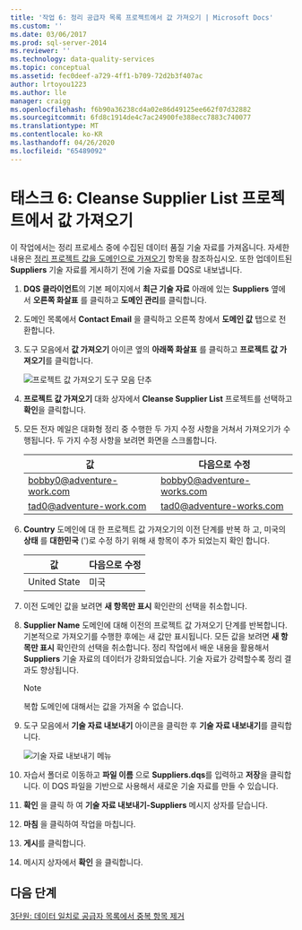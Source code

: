 ```yaml
---
title: '작업 6: 정리 공급자 목록 프로젝트에서 값 가져오기 | Microsoft Docs'
ms.custom: ''
ms.date: 03/06/2017
ms.prod: sql-server-2014
ms.reviewer: ''
ms.technology: data-quality-services
ms.topic: conceptual
ms.assetid: fec0deef-a729-4ff1-b709-72d2b3f407ac
author: lrtoyou1223
ms.author: lle
manager: craigg
ms.openlocfilehash: f6b90a36238cd4a02e86d49125ee662f07d32882
ms.sourcegitcommit: 6fd8c1914de4c7ac24900fe388ecc7883c740077
ms.translationtype: MT
ms.contentlocale: ko-KR
ms.lasthandoff: 04/26/2020
ms.locfileid: "65489092"
---
```

# <a name="task-6-importing-values-from-the-cleanse-supplier-list-project"></a>태스크 6: Cleanse Supplier List 프로젝트에서 값 가져오기
  이 작업에서는 정리 프로세스 중에 수집된 데이터 품질 기술 자료를 가져옵니다. 자세한 내용은 [정리 프로젝트 값을 도메인으로 가져오기](https://msdn.microsoft.com/library/hh479581.aspx) 항목을 참조하십시오. 또한 업데이트된 **Suppliers** 기술 자료를 게시하기 전에 기술 자료를 DQS로 내보냅니다.  
  
1.  **DQS 클라이언트**의 기본 페이지에서 **최근 기술 자료** 아래에 있는 **Suppliers** 옆에서 **오른쪽 화살표** 를 클릭하고 **도메인 관리**를 클릭합니다.  
  
2.  도메인 목록에서 **Contact Email** 을 클릭하고 오른쪽 창에서 **도메인 값** 탭으로 전환합니다.  
  
3.  도구 모음에서 **값 가져오기** 아이콘 옆의 **아래쪽 화살표** 를 클릭하고 **프로젝트 값 가져오기**를 클릭합니다.  
  
     ![프로젝트 값 가져오기 도구 모음 단추](../../2014/tutorials/media/et-importingvaluesfromthecslistproject-01.jpg "프로젝트 값 가져오기 도구 모음 단추")  
  
4.  **프로젝트 값 가져오기** 대화 상자에서 **Cleanse Supplier List** 프로젝트를 선택하고 **확인**을 클릭합니다.  
  
5.  모든 전자 메일은 대화형 정리 중 수행한 두 가지 수정 사항을 거쳐서 가져오기가 수행됩니다. 두 가지 수정 사항을 보려면 화면을 스크롤합니다.  
  
    |값|다음으로 수정|  
    |-----------|----------------|  
    |bobby0@adventure-work.com|bobby0@adventure-works.com|  
    |tad0@adventure-work.com|tad0@adventure-works.com|  
  
6.  **Country** 도메인에 대 한 프로젝트 값 가져오기의 이전 단계를 반복 하 고, 미국의 **상태** 를 **대한민국** (')로 수정 하기 위해 새 항목이 추가 되었는지 확인 합니다.  
  
    |값|다음으로 수정|  
    |-----------|----------------|  
    |United State|미국|  
  
7.  이전 도메인 값을 보려면 **새 항목만 표시** 확인란의 선택을 취소합니다.  
  
8.  **Supplier Name** 도메인에 대해 이전의 프로젝트 값 가져오기 단계를 반복합니다. 기본적으로 가져오기를 수행한 후에는 새 값만 표시됩니다. 모든 값을 보려면 **새 항목만 표시** 확인란의 선택을 취소합니다. 정리 작업에서 배운 내용을 활용해서 **Suppliers** 기술 자료의 데이터가 강화되었습니다. 기술 자료가 강력할수록 정리 결과도 향상됩니다.  
  
    > [!NOTE]  
    >  복합 도메인에 대해서는 값을 가져올 수 없습니다.  
  
9. 도구 모음에서 **기술 자료 내보내기** 아이콘을 클릭한 후 **기술 자료 내보내기**를 클릭합니다.  
  
     ![기술 자료 내보내기 메뉴](../../2014/tutorials/media/et-importingvaluesfromthecslistproject-02.jpg "기술 자료 내보내기 메뉴")  
  
10. 자습서 폴더로 이동하고 **파일 이름** 으로 **Suppliers.dqs**를 입력하고 **저장**을 클릭합니다. 이 DQS 파일을 기반으로 사용해서 새로운 기술 자료를 만들 수 있습니다.  
  
11. **확인** 을 클릭 하 여 **기술 자료 내보내기-Suppliers** 메시지 상자를 닫습니다.  
  
12. **마침** 을 클릭하여 작업을 마칩니다.  
  
13. **게시**를 클릭합니다.  
  
14. 메시지 상자에서 **확인** 을 클릭합니다.  
  
## <a name="next-step"></a>다음 단계  
 [3단원: 데이터 일치로 공급자 목록에서 중복 항목 제거](../../2014/tutorials/lesson-3-matching-data-to-remove-duplicates-from-supplier-list.md)  
  
  
